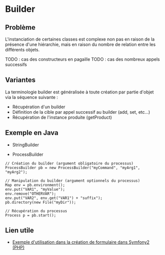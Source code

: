 # Builder

## Problème

L'instanciation de certaines classes est complexe non pas en raison de
la présence d'une hiérarchie, mais en raison du nombre de relation entre
les différents objets.

TODO : cas des constructeurs en pagaille
TODO : cas des nombreux appels successifs


## Variantes

La terminologie builder est généralisée à toute création par partie d'objet via la séquence suivante :

* Récupération d'un builder
* Définition de la cible par appel successif au builder (add, set, etc...)
* Récupération de l'instance produite (getProduct)

## Exemple en Java

* StringBuilder

* ProcessBuilder

```
// Création du builder (argument obligatoire du processus)
ProcessBuilder pb = new ProcessBuilder("myCommand", "myArg1", "myArg2");

// Manipulation du builder (argument optionnels du processus)
Map env = pb.environment();
env.put("VAR1", "myValue");
env.remove("OTHERVAR");
env.put("VAR2", env.get("VAR1") + "suffix");
pb.directory(new File("myDir"));

// Récupération du processus
Process p = pb.start();
```

## Lien utile

* [Exemple d'utilisation dans la création de formulaire dans Symfony2 (PHP)](http://symfony.com/doc/current/book/forms.html#building-the-form)
